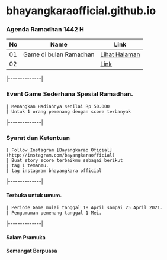 # bhayangkaraofficial.github.io
### Agenda Ramadhan 1442 H

|  No  |  Name  | Link  |
|------|----------------|--------------|
|  01  | Game di bulan Ramadhan	  |[Lihat Halaman](https://bhayangkaraofficial.github.io/game/dist/index.html)|	         
|  02  | 	  |[Link]()|

|--------------|
### Event Game Sederhana Spesial Ramadhan.
    | Menangkan Hadiahnya senilai Rp 50.000 
    | Untuk 1 orang pemenang dengan score terbanyak
|--------------|
### Syarat dan Ketentuan 
    | Follow Instagram [Bayangkarao Oficial](http://instagram.com/bayangkaraofficial)
    | Buat story score terbaikmu sebagai berikut 
    | tag 1 temanmu.
    | tag instagram bhayangkara official
|--------------|
#### Terbuka untuk umum.
    | Periode Game mulai tanggal 18 April sampai 25 April 2021.
    | Pengumuman pemenang tanggal 1 Mei.
|--------------|
#### Salam Pramuka
#### Semangat Berpuasa


